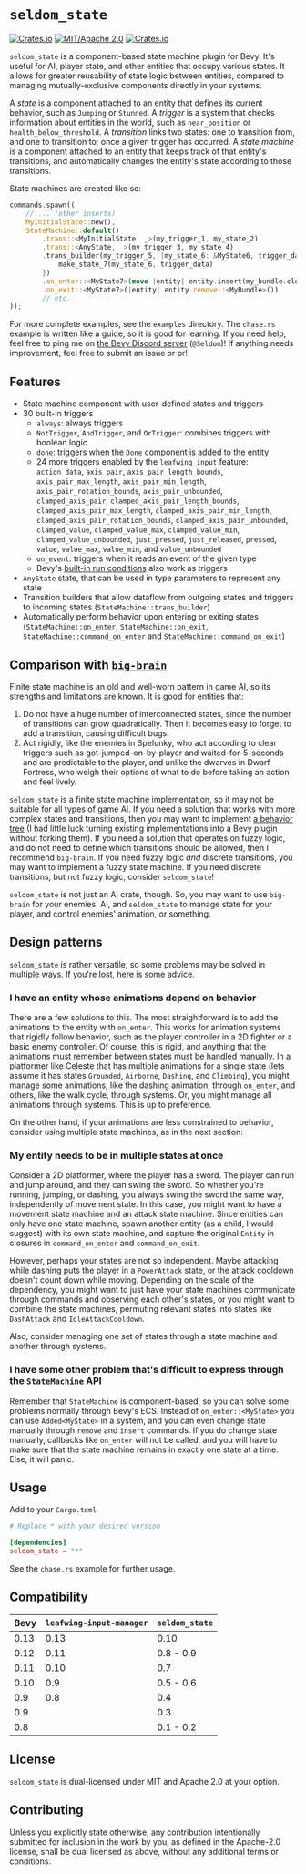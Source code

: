 # `seldom_state`

[![Crates.io](https://img.shields.io/crates/v/seldom_state.svg)](https://crates.io/crates/seldom_state)
[![MIT/Apache 2.0](https://img.shields.io/badge/license-MIT%2FApache-blue.svg)](https://github.com/Seldom-SE/seldom_state#license)
[![Crates.io](https://img.shields.io/crates/d/seldom_state.svg)](https://crates.io/crates/seldom_state)

`seldom_state` is a component-based state machine plugin for Bevy. It's useful for AI, player state,
and other entities that occupy various states. It allows for greater reusability of state logic
between entities, compared to managing mutually-exclusive components directly in your systems.

A *state* is a component attached to an entity that defines its current behavior, such as `Jumping`
or `Stunned`. A *trigger* is a system that checks information about entities in the world, such as
`near_position` or `health_below_threshold`. A *transition* links two states: one to transition
from, and one to transition to; once a given trigger has occurred. A *state machine* is a component
attached to an entity that keeps track of that entity's transitions, and automatically changes the
entity's state according to those transitions.

State machines are created like so:

```Rust
commands.spawn((
    // ... (other inserts)
    MyInitialState::new(),
    StateMachine::default()
        .trans::<MyInitialState, _>(my_trigger_1, my_state_2)
        .trans::<AnyState, _>(my_trigger_3, my_state_4)
        .trans_builder(my_trigger_5, |my_state_6: &MyState6, trigger_data| {
            make_state_7(my_state_6, trigger_data)
        })
        .on_enter::<MyState7>(move |entity| entity.insert(my_bundle.clone()))
        .on_exit::<MyState7>(|entity| entity.remove::<MyBundle>())
        // etc.
));
```

For more complete examples, see the `examples` directory. The `chase.rs` example is written like a
guide, so it is good for learning. If you need help, feel free to ping me on
[the Bevy Discord server](https://discord.com/invite/bevy) (`@Seldom`)! If anything needs
improvement, feel free to submit an issue or pr!

## Features

- State machine component with user-defined states and triggers
- 30 built-in triggers
    - `always`: always triggers
    - `NotTrigger`, `AndTrigger`, and `OrTrigger`: combines triggers with boolean logic
    - `done`: triggers when the `Done` component is added to the entity
    - 24 more triggers enabled by the `leafwing_input` feature: `action_data`, `axis_pair`,
    `axis_pair_length_bounds`, `axis_pair_max_length`, `axis_pair_min_length`,
    `axis_pair_rotation_bounds`, `axis_pair_unbounded`, `clamped_axis_pair`,
    `clamped_axis_pair_length_bounds`, `clamped_axis_pair_max_length`,
    `clamped_axis_pair_min_length`, `clamped_axis_pair_rotation_bounds`,
    `clamped_axis_pair_unbounded`, `clamped_value`, `clamped_value_max`, `clamped_value_min`,
    `clamped_value_unbounded`, `just_pressed`, `just_released`, `pressed`, `value`, `value_max`,
    `value_min`, and `value_unbounded`
    - `on_event`: triggers when it reads an event of the given type
    - Bevy's [built-in run conditions](https://docs.rs/bevy/latest/bevy/ecs/schedule/common_conditions/index.html)
    also work as triggers
- `AnyState` state, that can be used in type parameters to represent any state
- Transition builders that allow dataflow from outgoing states and triggers to incoming states
(`StateMachine::trans_builder`)
- Automatically perform behavior upon entering or exiting states (`StateMachine::on_enter`,
`StateMachine::on_exit`, `StateMachine::command_on_enter` and `StateMachine::command_on_exit`)

## Comparison with [`big-brain`](https://github.com/zkat/big-brain)

Finite state machine is an old and well-worn pattern in game AI, so its strengths and limitations
are known. It is good for entities that:

1. Do not have a huge number of interconnected states, since the number of transitions can grow
quadratically. Then it becomes easy to forget to add a transition, causing difficult bugs.
2. Act rigidly, like the enemies in Spelunky, who act according to clear triggers such as
got-jumped-on-by-player and waited-for-5-seconds and are predictable to the player, and unlike the
dwarves in Dwarf Fortress, who weigh their options of what to do before taking an action and feel
lively.

`seldom_state` is a finite state machine implementation, so it may not be suitable for all types of
game AI. If you need a solution that works with more complex states and transitions, then you may
want to implement
[a behavior tree](https://www.gamedeveloper.com/programming/behavior-trees-for-ai-how-they-work) (I
had little luck turning existing implementations into a Bevy plugin without forking them). If you
need a solution that operates on fuzzy logic, and do not need to define which transitions should be
allowed, then I recommend `big-brain`. If you need fuzzy logic *and* discrete transitions, you may
want to implement a fuzzy state machine. If you need discrete transitions, but not fuzzy logic,
consider `seldom_state`!

`seldom_state` is not just an AI crate, though. So, you may want to use `big-brain` for your
enemies' AI, and `seldom_state` to manage state for your player, and control enemies' animation, or
something.

## Design patterns

`seldom_state` is rather versatile, so some problems may be solved in multiple ways. If you're lost,
here is some advice.

### I have an entity whose animations depend on behavior

There are a few solutions to this. The most straightforward is to add the animations to the entity
with `on_enter`. This works for animation systems that rigidly follow behavior, such as the player
controller in a 2D fighter or a basic enemy controller. Of course, this is rigid, and anything that
the animations must remember between states must be handled manually. In a platformer like Celeste
that has multiple animations for a single state (lets assume it has states `Grounded`, `Airborne`,
`Dashing`, and `Climbing`), you might manage some animations, like the dashing animation, through
`on_enter`, and others, like the walk cycle, through systems. Or, you might manage all animations
through systems. This is up to preference.

On the other hand, if your animations are less constrained to behavior, consider using multiple
state machines, as in the next section:

### My entity needs to be in multiple states at once

Consider a 2D platformer, where the player has a sword. The player can run and jump around, and they
can swing the sword. So whether you're running, jumping, or dashing, you always swing the sword the
same way, independently of movement state. In this case, you might want to have a movement state
machine and an attack state machine. Since entities can only have one state machine, spawn another
entity (as a child, I would suggest) with its own state machine, and capture the original `Entity`
in closures in `command_on_enter` and `command_on_exit`.

However, perhaps your states are not so independent. Maybe attacking while dashing puts the player
in a `PowerAttack` state, or the attack cooldown doesn't count down while moving. Depending on the
scale of the dependency, you might want to just have your state machines communicate through
commands and observing each other's states, or you might want to combine the state machines,
permuting relevant states into states like `DashAttack` and `IdleAttackCooldown`.

Also, consider managing one set of states through a state machine and another through systems.

### I have some other problem that's difficult to express through the `StateMachine` API

Remember that `StateMachine` is component-based, so you can solve some problems normally through
Bevy's ECS. Instead of `on_enter::<MyState>` you can use `Added<MyState>` in a system, and you can
even change state manually through `remove` and `insert` commands. If you do change state manually,
callbacks like `on_enter` will not be called, and you will have to make sure that the state machine
remains in exactly one state at a time. Else, it will panic.

## Usage

Add to your `Cargo.toml`

```toml
# Replace * with your desired version

[dependencies]
seldom_state = "*"
```

See the `chase.rs` example for further usage.

## Compatibility

| Bevy | `leafwing-input-manager` | `seldom_state` |
| ---- | ------------------------ | -------------- |
| 0.13 | 0.13                     | 0.10           |
| 0.12 | 0.11                     | 0.8 - 0.9      |
| 0.11 | 0.10                     | 0.7            |
| 0.10 | 0.9                      | 0.5 - 0.6      |
| 0.9  | 0.8                      | 0.4            |
| 0.9  |                          | 0.3            |
| 0.8  |                          | 0.1 - 0.2      |

## License

`seldom_state` is dual-licensed under MIT and Apache 2.0 at your option.

## Contributing

Unless you explicitly state otherwise, any contribution intentionally submitted for inclusion in the
work by you, as defined in the Apache-2.0 license, shall be dual licensed as above, without any
additional terms or conditions.
